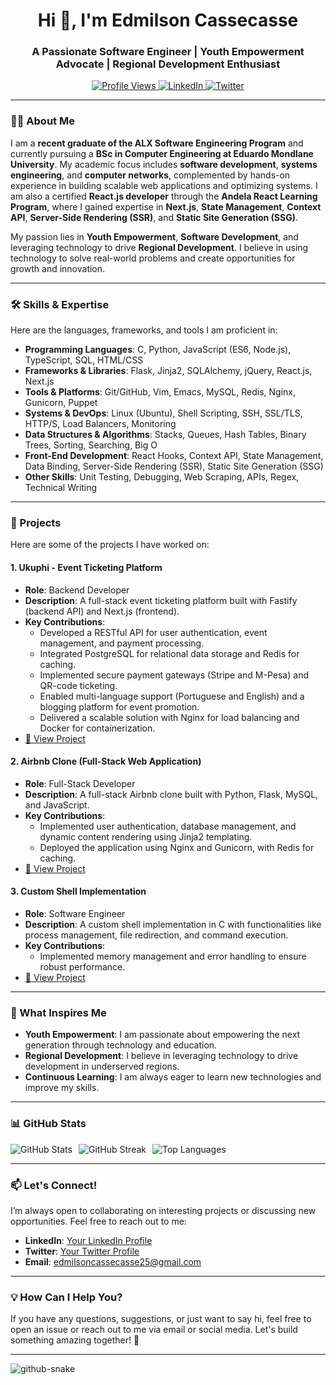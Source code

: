 <h1 align="center">Hi 👋, I'm Edmilson Cassecasse</h1>
<h3 align="center">A Passionate Software Engineer | Youth Empowerment Advocate | Regional Development Enthusiast</h3>

<p align="center">
  <a href="https://github.com/eacassecasse">
    <img src="https://komarev.com/ghpvc/?username=eacassecasse&label=Profile%20Views&color=0e75b6&style=flat" alt="Profile Views" />
  </a>
  <a href="https://linkedin.com/in/eacassecasse">
    <img src="https://img.shields.io/badge/LinkedIn-Connect-blue?style=flat&logo=linkedin" alt="LinkedIn" />
  </a>
  <a href="https://twitter.com/eacassecasse">
    <img src="https://img.shields.io/badge/Twitter-Follow-blue?style=flat&logo=twitter" alt="Twitter" />
  </a>
</p>

---

### 👨‍💻 About Me
I am a **recent graduate of the ALX Software Engineering Program** and currently pursuing a **BSc in Computer Engineering at Eduardo Mondlane University**. My academic focus includes **software development**, **systems engineering**, and **computer networks**, complemented by hands-on experience in building scalable web applications and optimizing systems. I am also a certified **React.js developer** through the **Andela React Learning Program**, where I gained expertise in **Next.js**, **State Management**, **Context API**, **Server-Side Rendering (SSR)**, and **Static Site Generation (SSG)**.

My passion lies in **Youth Empowerment**, **Software Development**, and leveraging technology to drive **Regional Development**. I believe in using technology to solve real-world problems and create opportunities for growth and innovation.

---

### 🛠️ Skills & Expertise
Here are the languages, frameworks, and tools I am proficient in:

- **Programming Languages**: C, Python, JavaScript (ES6, Node.js), TypeScript, SQL, HTML/CSS
- **Frameworks & Libraries**: Flask, Jinja2, SQLAlchemy, jQuery, React.js, Next.js
- **Tools & Platforms**: Git/GitHub, Vim, Emacs, MySQL, Redis, Nginx, Gunicorn, Puppet
- **Systems & DevOps**: Linux (Ubuntu), Shell Scripting, SSH, SSL/TLS, HTTP/S, Load Balancers, Monitoring
- **Data Structures & Algorithms**: Stacks, Queues, Hash Tables, Binary Trees, Sorting, Searching, Big O
- **Front-End Development**: React Hooks, Context API, State Management, Data Binding, Server-Side Rendering (SSR), Static Site Generation (SSG)
- **Other Skills**: Unit Testing, Debugging, Web Scraping, APIs, Regex, Technical Writing

---

### 🚀 Projects
Here are some of the projects I have worked on:

#### 1. **Ukuphi - Event Ticketing Platform**
   - **Role**: Backend Developer
   - **Description**: A full-stack event ticketing platform built with Fastify (backend API) and Next.js (frontend).
   - **Key Contributions**:
     - Developed a RESTful API for user authentication, event management, and payment processing.
     - Integrated PostgreSQL for relational data storage and Redis for caching.
     - Implemented secure payment gateways (Stripe and M-Pesa) and QR-code ticketing.
     - Enabled multi-language support (Portuguese and English) and a blogging platform for event promotion.
     - Delivered a scalable solution with Nginx for load balancing and Docker for containerization.
   - [🔗 View Project](https://github.com/eacassecasse/ukuphi-app)

#### 2. **Airbnb Clone (Full-Stack Web Application)**
   - **Role**: Full-Stack Developer
   - **Description**: A full-stack Airbnb clone built with Python, Flask, MySQL, and JavaScript.
   - **Key Contributions**:
     - Implemented user authentication, database management, and dynamic content rendering using Jinja2 templating.
     - Deployed the application using Nginx and Gunicorn, with Redis for caching.
   - [🔗 View Project](https://github.com/eacassecasse/AirBnb-clone-v4)

#### 3. **Custom Shell Implementation**
   - **Role**: Software Engineer
   - **Description**: A custom shell implementation in C with functionalities like process management, file redirection, and command execution.
   - **Key Contributions**:
     - Implemented memory management and error handling to ensure robust performance.
   - [🔗 View Project](https://github.com/eacassecasse/simple_shell)

---

### 🌟 What Inspires Me
- **Youth Empowerment**: I am passionate about empowering the next generation through technology and education.
- **Regional Development**: I believe in leveraging technology to drive development in underserved regions.
- **Continuous Learning**: I am always eager to learn new technologies and improve my skills.

---

### 📊 GitHub Stats
<p align="center" style="display: flex; flex-direction: row; flex-wrap: no-wrap; flex-grow: 1; gap: 10px;">
  <img src="https://github-readme-stats.vercel.app/api?username=eacassecasse&show_icons=true&theme=radical" alt="GitHub Stats" />
  <img src="https://github-readme-streak-stats.herokuapp.com/?user=eacassecasse&theme=radical" alt="GitHub Streak" />
  <img src="https://github-readme-stats.vercel.app/api/top-langs/?username=eacassecasse&layout=compact&theme=radical" alt="Top Languages" />
</p>

---

### 📫 Let's Connect!
I’m always open to collaborating on interesting projects or discussing new opportunities. Feel free to reach out to me:

- **LinkedIn**: [Your LinkedIn Profile](https://linkedin.com/in/eacassecasse)
- **Twitter**: [Your Twitter Profile](https://x.com/eacassecasse)
- **Email**: edmilsoncassecasse25@gmail.com

---

### 💡 How Can I Help You?
If you have any questions, suggestions, or just want to say hi, feel free to open an issue or reach out to me via email or social media. Let's build something amazing together! 🚀

---
<picture>
  <source media="(prefers-color-scheme: dark)" srcset="github-snake-dark.svg" />
  <source media="(prefers-color-scheme: light)" srcset="github-snake.svg" />
  <img alt="github-snake" src="github-snake.svg" />
</picture>